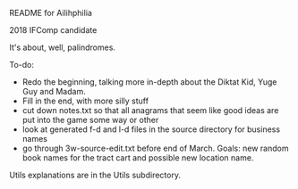 README for Ailihphilia

2018 IFComp candidate

It's about, well, palindromes.

To-do:

* Redo the beginning, talking more in-depth about the Diktat Kid, Yuge Guy and Madam.
* Fill in the end, with more silly stuff
* cut down notes.txt so that all anagrams that seem like good ideas are put into the game some way or other
* look at generated f-d and l-d files in the source directory for business names
* go through 3w-source-edit.txt before end of March. Goals: new random book names for the tract cart and possible new location name.

Utils explanations are in the Utils subdirectory.
